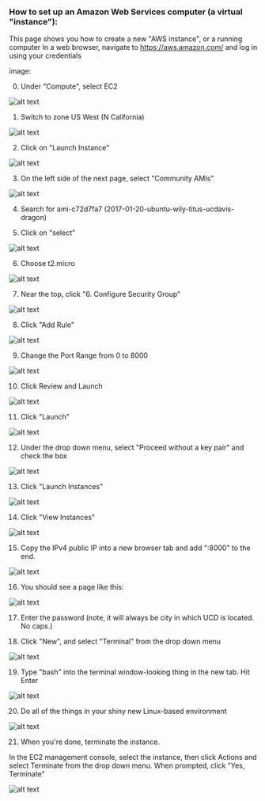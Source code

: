 ### How to set up an Amazon Web Services computer (a virtual "instance"):

This page shows you how to create a new "AWS instance", or a running computer
In a web browser, navigate to https://aws.amazon.com/ and log in using your credentials

image:

0. Under "Compute", select EC2

![alt text](https://github.com/kramundson/aws_setup/blob/master/pictures/step0.png)

1. Switch to zone US West (N California)

![alt text](https://github.com/kramundson/aws_setup/blob/master/pictures/step1.png)

2. Click on "Launch Instance"

![alt text](https://github.com/kramundson/aws_setup/blob/master/pictures/step2.png)

3. On the left side of the next page, select "Community AMIs"

![alt text](https://github.com/kramundson/aws_setup/blob/master/pictures/step3.png)

4. Search for ami-c72d7fa7 (2017-01-20-ubuntu-wily-titus-ucdavis-dragon)

5. Click on "select"

![alt text](https://github.com/kramundson/aws_setup/blob/master/pictures/step5.png)

6. Choose t2.micro

![alt text](https://github.com/kramundson/aws_setup/blob/master/pictures/step6.png)

7. Near the top, click "6. Configure Security Group"

![alt text](https://github.com/kramundson/aws_setup/blob/master/pictures/step7.png)

8. Click "Add Rule"

![alt text](https://github.com/kramundson/aws_setup/blob/master/pictures/step8.png)

9. Change the Port Range from 0 to 8000

![alt text](https://github.com/kramundson/aws_setup/blob/master/pictures/step9.png)

10. Click Review and Launch

![alt text](https://github.com/kramundson/aws_setup/blob/master/pictures/step10.png)

11. Click "Launch"

![alt text](https://github.com/kramundson/aws_setup/blob/master/pictures/step11.png)

12. Under the drop down menu, select "Proceed without a key pair" and check the box

![alt text](https://github.com/kramundson/aws_setup/blob/master/pictures/step12.png)

13. Click "Launch Instances"

![alt text](https://github.com/kramundson/aws_setup/blob/master/pictures/step13.png)

14. Click "View Instances"

![alt text](https://github.com/kramundson/aws_setup/blob/master/pictures/step14.png)

15. Copy the IPv4 public IP into a new browser tab and add ":8000" to the end.

![alt text](https://github.com/kramundson/aws_setup/blob/master/pictures/step15.png)

16. You should see a page like this:

![alt text](https://github.com/kramundson/aws_setup/blob/master/pictures/step16.png)

17. Enter the password (note, it will always be city in which UCD is located. No caps.)

18. Click "New", and select "Terminal" from the drop down menu

![alt text](https://github.com/kramundson/aws_setup/blob/master/step18.png)

19. Type "bash" into the terminal window-looking thing in the new tab. Hit Enter

![alt text](https://github.com/kramundson/aws_setup/blob/master/pictures/step19.png)

20. Do all of the things in your shiny new Linux-based environment

![alt text](https://github.com/kramundson/aws_setup/blob/master/pictures/step20.png)

21. When you're done, terminate the instance.

In the EC2 management console, select the instance, then click Actions and select
Terminate from the drop down menu. When prompted, click "Yes, Terminate"

![alt text](https://github.com/kramundson/aws_setup/blob/master/pictures/step21.png)